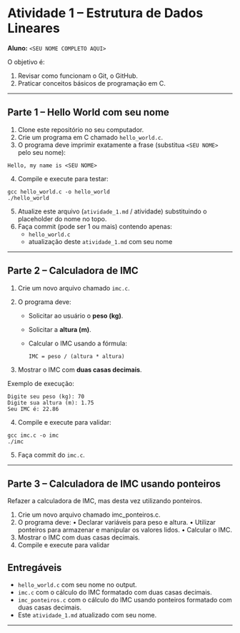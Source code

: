 # Atividade 1 – Estrutura de Dados Lineares

**Aluno:** `<SEU NOME COMPLETO AQUI>`
 
O objetivo é:
1. Revisar como funcionam o Git, o GitHub.  
2. Praticar conceitos básicos de programação em C.

---

## Parte 1 – Hello World com seu nome

1. Clone este repositório no seu computador.
2. Crie um programa em C chamado `hello_world.c`.
3. O programa deve imprimir exatamente a frase (substitua `<SEU NOME>` pelo seu nome):

```
Hello, my name is <SEU NOME>
```

4. Compile e execute para testar:

```
gcc hello_world.c -o hello_world
./hello_world
```

5. Atualize este arquivo (`atividade_1.md` / atividade) substituindo o placeholder do nome no topo.
6. Faça commit (pode ser 1 ou mais) contendo apenas:
   - `hello_world.c`
   - atualização deste `atividade_1.md` com seu nome

---

## Parte 2 – Calculadora de IMC

1. Crie um novo arquivo chamado `imc.c`.
2. O programa deve:
   - Solicitar ao usuário o **peso (kg)**.
   - Solicitar a **altura (m)**.
   - Calcular o IMC usando a fórmula:
     
     ```
     IMC = peso / (altura * altura)
     ```

3. Mostrar o IMC com **duas casas decimais**.

Exemplo de execução:

```
Digite seu peso (kg): 70
Digite sua altura (m): 1.75
Seu IMC é: 22.86
```

4. Compile e execute para validar:

```
gcc imc.c -o imc
./imc
```

5. Faça commit do `imc.c`.

---

## Parte 3 – Calculadora de IMC usando ponteiros

Refazer a calculadora de IMC, mas desta vez utilizando ponteiros.

1.	Crie um novo arquivo chamado imc_ponteiros.c.
2.	O programa deve:
  •	Declarar variáveis para peso e altura.
  •	Utilizar ponteiros para armazenar e manipular os valores lidos.
  •	Calcular o IMC.
3.	Mostrar o IMC com duas casas decimais.
4.	Compile e execute para validar


## Entregáveis

- `hello_world.c` com seu nome no output.
- `imc.c` com o cálculo do IMC formatado com duas casas decimais.
- `imc_ponteiros.c` com o cálculo do IMC usando ponteiros formatado com duas casas decimais.
- Este `atividade_1.md` atualizado com seu nome.

---
